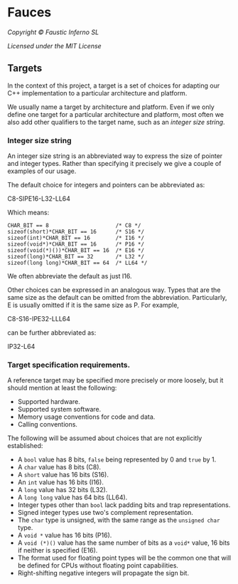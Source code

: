 # Fauces

*Copyright © Faustic Inferno SL*

*Licensed under the MIT License*

## Targets

In the context of this project, a target is a set of choices for adapting our C++ implementation to a particular architecture and platform.

We usually name a target by architecture and platform. Even if we only define one target for a particular architecture and platform, most often we also add other qualifiers to the target name, such as an *integer size string*.

### Integer size string

An integer size string is an abbreviated way to express the size of pointer and integer types. Rather than specifying it precisely we give a couple of examples of our usage.

The default choice for integers and pointers can be abbreviated as:

C8-SIPE16-L32-LL64

Which means:

    CHAR_BIT == 8                     /* C8 */
    sizeof(short)*CHAR_BIT == 16      /* S16 */
    sizeof(int)*CHAR_BIT == 16        /* I16 */
    sizeof(void*)*CHAR_BIT == 16      /* P16 */
    sizeof(void(*)())*CHAR_BIT == 16  /* E16 */
    sizeof(long)*CHAR_BIT == 32       /* L32 */
    sizeof(long long)*CHAR_BIT == 64  /* LL64 */

We often abbreviate the default as just I16.

Other choices can be expressed in an analogous way. Types that are the same size as the default can be omitted from the abbreviation. Particularly, E is usually omitted if it is the same size as P. For example,

C8-S16-IPE32-LLL64

can be further abbreviated as:

IP32-L64

### Target specification requirements.

A reference target may be specified more precisely or more loosely, but it should mention at least the following:

* Supported hardware.
* Supported system software.
* Memory usage conventions for code and data.
* Calling conventions.

The following will be assumed about choices that are not explicitly established:

* A `bool` value has 8 bits, `false` being represented by 0 and `true` by 1.
* A `char` value has 8 bits (C8).
* A `short` value has 16 bits (S16).
* An `int` value has 16 bits (I16).
* A `long` value has 32 bits (L32).
* A `long long` value has 64 bits (LL64).
* Integer types other than `bool` lack padding bits and trap representations.
* Signed integer types use two's complement representation.
* The `char` type is unsigned, with the same range as the `unsigned char` type.
* A `void *` value has 16 bits (P16).
* A `void (*)()` value has the same number of bits as a `void*` value, 16 bits if neither is specified (E16).
* The format used for floating point types will be the common one that will be defined for CPUs without floating point capabilities.
* Right-shifting negative integers will propagate the sign bit.

